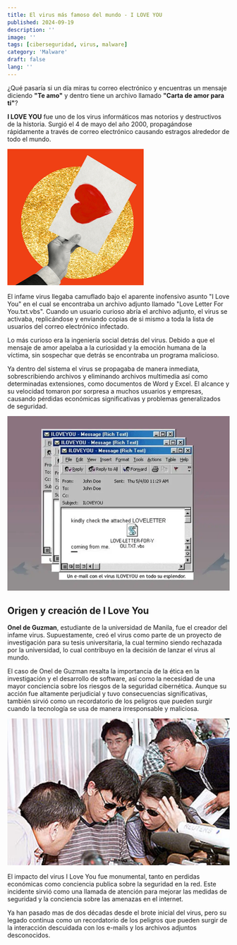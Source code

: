 ```yaml
---
title: El virus más famoso del mundo - I LOVE YOU
published: 2024-09-19
description: ''
image: ''
tags: [ciberseguridad, virus, malware]
category: 'Malware'
draft: false 
lang: ''
---
```


¿Qué pasaría si un día miras tu correo electrónico y encuentras un mensaje diciendo **"Te amo"** y dentro tiene un archivo llamado **"Carta de amor para ti"**?

**I LOVE YOU** fue uno de los virus informáticos mas notorios y destructivos de la historia. Surgió el 4 de mayo del año 2000, propagándose rápidamente a través de correo electrónico causando estragos alrededor de todo el mundo.


![](img/ilovu.png)


El infame virus llegaba camuflado bajo el aparente inofensivo asunto "I Love You" en el cual se encontraba un archivo adjunto llamado "Love Letter For You.txt.vbs". Cuando un usuario curioso abría el archivo adjunto, el virus se activaba, replicándose y enviando copias de si mismo a toda la lista de usuarios del correo electrónico infectado.

Lo más curioso era la ingeniería social detrás del virus. Debido a que el mensaje de amor apelaba a la curiosidad y la emoción humana de la víctima, sin sospechar que detrás se encontraba un programa malicioso.

Ya dentro del sistema el virus se propagaba de manera inmediata, sobrescribiendo archivos y eliminando archivos multimedia así como determinadas extensiones, como documentos de Word y Excel. El alcance y su velocidad tomaron por sorpresa a muchos usuarios y empresas, causando pérdidas económicas significativas y problemas generalizados de seguridad.


![](img/ILOVEYOU.png)


## Origen y creación de I Love You

**Onel de Guzman**, estudiante de la universidad de Manila, fue el creador del infame virus. Supuestamente, creó el virus como parte de un proyecto de investigación para su tesis universitaria, la cual termino siendo rechazada por la universidad, lo cual contribuyo en la decisión de lanzar el virus al mundo.

El caso de Onel de Guzman resalta la importancia de la ética en la investigación y el desarrollo de software, así como la necesidad de una mayor conciencia sobre los riesgos de la seguridad cibernética. Aunque su acción fue altamente perjudicial y tuvo consecuencias significativas, también sirvió como un recordatorio de los peligros que pueden surgir cuando la tecnología se usa de manera irresponsable y maliciosa.


![](img/53455435345345.png)


El impacto del virus I Love You fue monumental, tanto en perdidas económicas como conciencia publica sobre la seguridad en la red. Este incidente sirvió como una llamada de atención para mejorar las medidas de seguridad y la conciencia sobre las amenazas en el internet.

Ya han pasado mas de dos décadas desde el brote inicial del virus, pero su legado continua como un recordatorio de los peligros que pueden surgir de la interacción descuidada con los e-mails y los archivos adjuntos desconocidos.